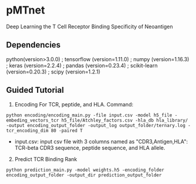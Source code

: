 # pMTnet
Deep Learning the T Cell Receptor Binding Specificity of Neoantigen
## Dependencies
python(version>3.0.0) ; 
tensorflow (version=1.11.0) ; 
numpy (version=1.16.3) ; 
keras (version=2.2.4) ; 
pandas (version=0.23.4) ; 
scikit-learn (version=0.20.3) ; 
scipy (version=1.2.1)
## Guided Tutorial
1. Encoding For TCR, peptide, and HLA.
Command:
```
python encoding/encoding_main.py -file input.csv -model h5_file -embeding_vectors_tcr h5_file/Atchley_factors.csv -hla_db hla_library/ -output encoding_output_folder -output_log output_folder/ternary.log -tcr_encoding_dim 80 -paired T
```
* input.csv: input csv file with 3 columns named as "CDR3,Antigen,HLA": TCR-beta CDR3 sequence, peptide sequence, and HLA allele.


2. Predict TCR Binding Rank
``` 
python prediction_main.py -model weights.h5 -encoding_folder encoding_output_folder -output_dir prediction_output_folder
```
